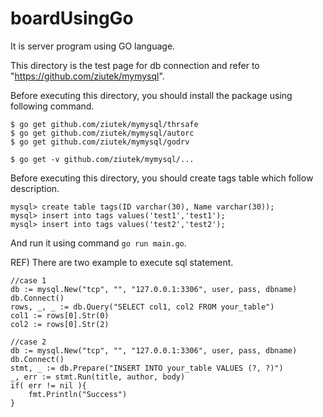 # boardUsingGo
It is server program using GO language.

This directory is the test page for db connection and refer to "https://github.com/ziutek/mymysql".

Before executing this directory, you should install the package using following command.

	$ go get github.com/ziutek/mymysql/thrsafe
	$ go get github.com/ziutek/mymysql/autorc
	$ go get github.com/ziutek/mymysql/godrv

	$ go get -v github.com/ziutek/mymysql/...

Before executing this directory, you should create tags table which follow description.

    mysql> create table tags(ID varchar(30), Name varchar(30));
    mysql> insert into tags values('test1','test1');
    mysql> insert into tags values('test2','test2');

And run it using command `go run main.go`.

REF) There are two example to execute sql statement.

    //case 1
    db := mysql.New("tcp", "", "127.0.0.1:3306", user, pass, dbname)
    db.Connect()
    rows, _, _ := db.Query("SELECT col1, col2 FROM your_table")
    col1 := rows[0].Str(0)
    col2 := rows[0].Str(2)

    //case 2
    db := mysql.New("tcp", "", "127.0.0.1:3306", user, pass, dbname)
    db.Connect()
    stmt, _ := db.Prepare("INSERT INTO your_table VALUES (?, ?)")
    _, err := stmt.Run(title, author, body)
    if( err != nil ){
        fmt.Println("Success")
    }

